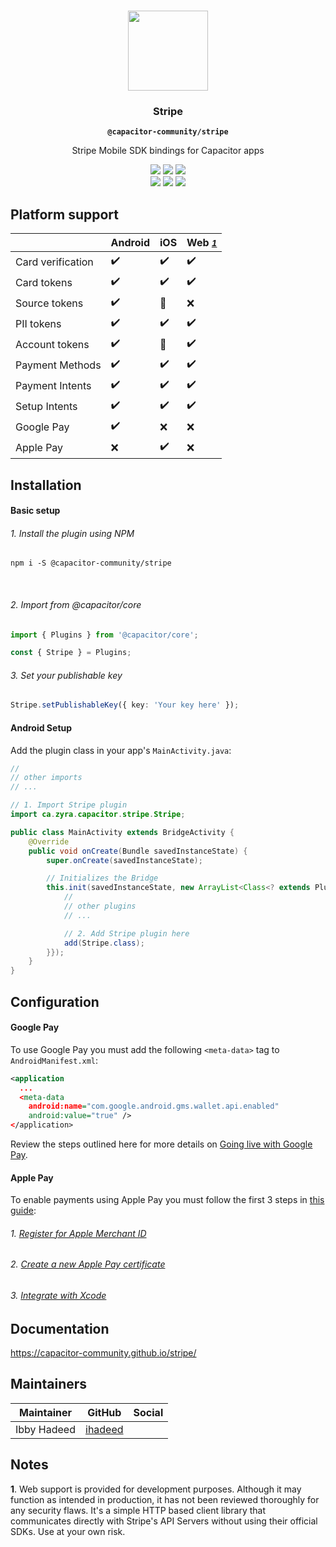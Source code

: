 <p align="center"><br><img src="https://user-images.githubusercontent.com/236501/85893648-1c92e880-b7a8-11ea-926d-95355b8175c7.png" width="128" height="128" /></p>
<h3 align="center">Stripe</h3>
<p align="center"><strong><code>@capacitor-community/stripe</code></strong></p>
<p align="center">
  Stripe Mobile SDK bindings for Capacitor apps
</p>

<p align="center">
  <img src="https://img.shields.io/maintenance/yes/2020?style=flat-square" />
  <a href="https://github.com/capacitor-community/stripe/actions?query=workflow%3A%22CI%22"><img src="https://img.shields.io/github/workflow/status/capacitor-community/stripe/CI?style=flat-square" /></a>
  <a href="https://www.npmjs.com/package/@capacitor-community/stripe"><img src="https://img.shields.io/npm/l/@capacitor-community/stripe?style=flat-square" /></a>
<br>
  <a href="https://www.npmjs.com/package/@capacitor-community/stripe"><img src="https://img.shields.io/npm/dw/@capacitor-community/stripe?style=flat-square" /></a>
  <a href="https://www.npmjs.com/package/@capacitor-community/stripe"><img src="https://img.shields.io/npm/v/@capacitor-community/stripe?style=flat-square" /></a>
<!-- ALL-CONTRIBUTORS-BADGE:START - Do not remove or modify this section -->
<a href="#contributors-"><img src="https://img.shields.io/badge/all%20contributors-0-orange?style=flat-square" /></a>
<!-- ALL-CONTRIBUTORS-BADGE:END -->
</p>

## Platform support
|                   | Android            | iOS                | Web <small>*[1](#notes)*</small> |
| ----------------- | ------------------ | ------------------ | ------------------ |
| Card verification | :heavy_check_mark: | :heavy_check_mark: | :heavy_check_mark: |
| Card tokens       | :heavy_check_mark: | :heavy_check_mark: | :heavy_check_mark: |
| Source tokens     | :heavy_check_mark: | :construction:     | :x:                |
| PII tokens        | :heavy_check_mark: | :heavy_check_mark: | :heavy_check_mark: |
| Account tokens    | :heavy_check_mark: | :construction:     | :heavy_check_mark: |
| Payment Methods   | :heavy_check_mark: | :heavy_check_mark: | :heavy_check_mark: |
| Payment Intents   | :heavy_check_mark: | :heavy_check_mark: | :heavy_check_mark: |
| Setup Intents     | :heavy_check_mark: | :heavy_check_mark: | :heavy_check_mark: |
| Google Pay        | :heavy_check_mark: | :x:                | :x:                |
| Apple Pay         | :x:                | :heavy_check_mark: | :x:                |

## Installation

#### Basic setup

###### 1. Install the plugin using NPM

```shell
npm i -S @capacitor-community/stripe
```
<br>

###### 2. Import from @capacitor/core
```ts
import { Plugins } from '@capacitor/core';

const { Stripe } = Plugins;
```

###### 3. Set your publishable key
```ts
Stripe.setPublishableKey({ key: 'Your key here' });
```

#### Android Setup
Add the plugin class in your app's `MainActivity.java`:
```java
//
// other imports
// ...

// 1. Import Stripe plugin
import ca.zyra.capacitor.stripe.Stripe;

public class MainActivity extends BridgeActivity {
    @Override
    public void onCreate(Bundle savedInstanceState) {
        super.onCreate(savedInstanceState);

        // Initializes the Bridge
        this.init(savedInstanceState, new ArrayList<Class<? extends Plugin>>() {{
            //
            // other plugins
            // ...

            // 2. Add Stripe plugin here
            add(Stripe.class);
        }});
    }
}
```

## Configuration

#### Google Pay

To use Google Pay you must add the following `<meta-data>` tag to `AndroidManifest.xml`:
```xml
<application
  ...
  <meta-data
    android:name="com.google.android.gms.wallet.api.enabled"
    android:value="true" />
</application>
```

Review the steps outlined here for more details on [Going live with Google Pay](https://stripe.com/docs/google-pay#going-live-with-google-pay).

#### Apple Pay
To enable payments using Apple Pay you must follow the first 3 steps in [this guide](https://stripe.com/docs/apple-pay#native):

###### 1. [Register for Apple Merchant ID](https://stripe.com/docs/apple-pay#merchantid)
###### 2. [Create a new Apple Pay certificate](https://stripe.com/docs/apple-pay#csr)
###### 3. [Integrate with Xcode](https://stripe.com/docs/apple-pay#setup)


## Documentation
https://capacitor-community.github.io/stripe/

## Maintainers

| Maintainer | GitHub | Social |
| -----------| -------| -------|
| Ibby Hadeed | [ihadeed](https://github.com/ihadeed) | |

## Notes
**1**. Web support is provided for development purposes.
Although it may function as intended in production, it has not been reviewed thoroughly for any security flaws. 
It's a simple HTTP based client library that communicates directly with Stripe's API Servers without using their 
official SDKs. Use at your own risk.
